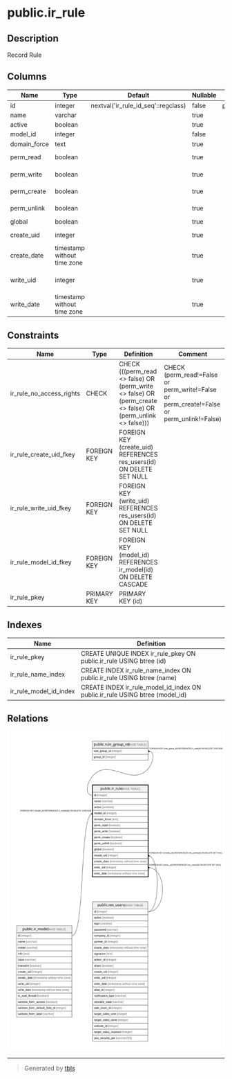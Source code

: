 # public.ir_rule

## Description

Record Rule

## Columns

| Name | Type | Default | Nullable | Children | Parents | Comment |
| ---- | ---- | ------- | -------- | -------- | ------- | ------- |
| id | integer | nextval('ir_rule_id_seq'::regclass) | false | [public.rule_group_rel](public.rule_group_rel.md) |  |  |
| name | varchar |  | true |  |  | Name |
| active | boolean |  | true |  |  | Active |
| model_id | integer |  | false |  | [public.ir_model](public.ir_model.md) | Object |
| domain_force | text |  | true |  |  | Domain |
| perm_read | boolean |  | true |  |  | Apply for Read |
| perm_write | boolean |  | true |  |  | Apply for Write |
| perm_create | boolean |  | true |  |  | Apply for Create |
| perm_unlink | boolean |  | true |  |  | Apply for Delete |
| global | boolean |  | true |  |  | Global |
| create_uid | integer |  | true |  | [public.res_users](public.res_users.md) | Created by |
| create_date | timestamp without time zone |  | true |  |  | Created on |
| write_uid | integer |  | true |  | [public.res_users](public.res_users.md) | Last Updated by |
| write_date | timestamp without time zone |  | true |  |  | Last Updated on |

## Constraints

| Name | Type | Definition | Comment |
| ---- | ---- | ---------- | ------- |
| ir_rule_no_access_rights | CHECK | CHECK (((perm_read <> false) OR (perm_write <> false) OR (perm_create <> false) OR (perm_unlink <> false))) | CHECK (perm_read!=False or perm_write!=False or perm_create!=False or perm_unlink!=False) |
| ir_rule_create_uid_fkey | FOREIGN KEY | FOREIGN KEY (create_uid) REFERENCES res_users(id) ON DELETE SET NULL |  |
| ir_rule_write_uid_fkey | FOREIGN KEY | FOREIGN KEY (write_uid) REFERENCES res_users(id) ON DELETE SET NULL |  |
| ir_rule_model_id_fkey | FOREIGN KEY | FOREIGN KEY (model_id) REFERENCES ir_model(id) ON DELETE CASCADE |  |
| ir_rule_pkey | PRIMARY KEY | PRIMARY KEY (id) |  |

## Indexes

| Name | Definition |
| ---- | ---------- |
| ir_rule_pkey | CREATE UNIQUE INDEX ir_rule_pkey ON public.ir_rule USING btree (id) |
| ir_rule_name_index | CREATE INDEX ir_rule_name_index ON public.ir_rule USING btree (name) |
| ir_rule_model_id_index | CREATE INDEX ir_rule_model_id_index ON public.ir_rule USING btree (model_id) |

## Relations

![er](public.ir_rule.svg)

---

> Generated by [tbls](https://github.com/k1LoW/tbls)
